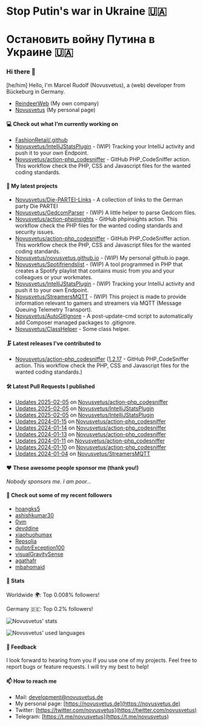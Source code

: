 # Stop Putin's war in Ukraine 🇺🇦
# Остановить войну Путина в Украине 🇺🇦

### Hi there 👋

[he/him]
Hello, I'm Marcel Rudolf (Novusvetus), a (web) developer from Bückeburg in Germany.

* [ReindeerWeb](https://reindeer-web.de) (My own company)
* [Novusvetus](https://novusvetus.de) (My personal page)

#### 💻 Check out what I'm currently working on

- [FashionRetail/.github](https://github.com/FashionRetail/.github)
- [Novusvetus/IntelliJStatsPlugin](https://github.com/Novusvetus/IntelliJStatsPlugin) - (WIP) Tracking your IntelliJ activity and push it to your own Endpoint.
- [Novusvetus/action-php_codesniffer](https://github.com/Novusvetus/action-php_codesniffer) - GitHub PHP_CodeSniffer action. This workflow check the PHP, CSS and Javascript files for the wanted coding standards.

#### 🐣 My latest projects

- [Novusvetus/Die-PARTEI-Links](https://github.com/Novusvetus/Die-PARTEI-Links) - A collection of links to the German party Die PARTEI
- [Novusvetus/GedcomParser](https://github.com/Novusvetus/GedcomParser) - (WIP) A little helper to parse Gedcom files.
- [Novusvetus/action-phpinsights](https://github.com/Novusvetus/action-phpinsights) - GitHub phpinsights action. This workflow check the PHP files for the wanted coding standards and security issues.
- [Novusvetus/action-php_codesniffer](https://github.com/Novusvetus/action-php_codesniffer) - GitHub PHP_CodeSniffer action. This workflow check the PHP, CSS and Javascript files for the wanted coding standards.
- [Novusvetus/novusvetus.github.io](https://github.com/Novusvetus/novusvetus.github.io) - (WIP) My personal github.io page.
- [Novusvetus/Spotifriendslist](https://github.com/Novusvetus/Spotifriendslist) - (WIP) A tool programmed in PHP that creates a Spotify playlist that contains music from you and your colleagues or your workmates.
- [Novusvetus/IntelliJStatsPlugin](https://github.com/Novusvetus/IntelliJStatsPlugin) - (WIP) Tracking your IntelliJ activity and push it to your own Endpoint.
- [Novusvetus/StreamersMQTT](https://github.com/Novusvetus/StreamersMQTT) - (WIP) This project is made to provide information relevant to gamers and streamers via MQTT (Message Queuing Telemetry Transport).
- [Novusvetus/AutoGitIgnore](https://github.com/Novusvetus/AutoGitIgnore) - A post-update-cmd script to automatically add Composer managed packages to .gitignore.
- [Novusvetus/ClassHelper](https://github.com/Novusvetus/ClassHelper) - Some class helper.

#### 🗜 Latest releases I've contributed to

- [Novusvetus/action-php_codesniffer](https://github.com/Novusvetus/action-php_codesniffer) ([1.2.17](https://github.com/Novusvetus/action-php_codesniffer/releases/tag/1.2.17) - GitHub PHP_CodeSniffer action. This workflow check the PHP, CSS and Javascript files for the wanted coding standards.)

#### 🛠 Latest Pull Requests I published

- [Updates 2025-02-05](https://github.com/Novusvetus/action-php_codesniffer/pull/839) on [Novusvetus/action-php_codesniffer](https://github.com/Novusvetus/action-php_codesniffer)
- [Updates 2025-02-05](https://github.com/Novusvetus/IntelliJStatsPlugin/pull/6) on [Novusvetus/IntelliJStatsPlugin](https://github.com/Novusvetus/IntelliJStatsPlugin)
- [Updates 2025-02-05](https://github.com/Novusvetus/IntelliJStatsPlugin/pull/5) on [Novusvetus/IntelliJStatsPlugin](https://github.com/Novusvetus/IntelliJStatsPlugin)
- [Updates 2024-01-15](https://github.com/Novusvetus/action-php_codesniffer/pull/779) on [Novusvetus/action-php_codesniffer](https://github.com/Novusvetus/action-php_codesniffer)
- [Updates 2024-01-14](https://github.com/Novusvetus/action-php_codesniffer/pull/777) on [Novusvetus/action-php_codesniffer](https://github.com/Novusvetus/action-php_codesniffer)
- [Updates 2024-01-13](https://github.com/Novusvetus/action-php_codesniffer/pull/776) on [Novusvetus/action-php_codesniffer](https://github.com/Novusvetus/action-php_codesniffer)
- [Updates 2024-01-11](https://github.com/Novusvetus/action-php_codesniffer/pull/775) on [Novusvetus/action-php_codesniffer](https://github.com/Novusvetus/action-php_codesniffer)
- [Updates 2024-01-10](https://github.com/Novusvetus/action-php_codesniffer/pull/772) on [Novusvetus/action-php_codesniffer](https://github.com/Novusvetus/action-php_codesniffer)
- [Updates 2024-01-04](https://github.com/Novusvetus/StreamersMQTT/pull/14) on [Novusvetus/StreamersMQTT](https://github.com/Novusvetus/StreamersMQTT)

#### ❤️ These awesome people sponsor me (thank you!)

_Nobody sponsors me. I am poor..._

#### 👯 Check out some of my recent followers

- [hoangks5](https://github.com/hoangks5)
- [ashishkumar30](https://github.com/ashishkumar30)
- [0vm](https://github.com/0vm)
- [devddine](https://github.com/devddine)
- [xiaohuohumax](https://github.com/xiaohuohumax)
- [Repsolia](https://github.com/Repsolia)
- [nullptrException100](https://github.com/nullptrException100)
- [visualGravitySense](https://github.com/visualGravitySense)
- [agathafr](https://github.com/agathafr)
- [mbahomaid](https://github.com/mbahomaid)

#### 🎢 Stats


Worldwide 🌍: Top 0.008% followers!

Germany 🇩🇪: Top 0.2% followers!


![Novusvetus' stats](https://github-readme-stats.vercel.app/api?username=novusvetus&show_icons=true&count_private=true)

![Novusvetus' used languages](https://github-readme-stats.vercel.app/api/top-langs?username=novusvetus&layout=compact)

#### 💬 Feedback
I look forward to hearing from you if you use one of my projects. Feel free to report bugs or feature requests.
I will try my best to help!

#### 📫 How to reach me

- Mail: [development@novusvetus.de](mailto:development@novusvetus.de)
- My personal page: [https://novusvetus.de](https://novusvetus.de)
- Twitter: [https://twitter.com/novusvetus](https://twitter.com/novusvetus)
- Telegram: [https://t.me/novusvetus](https://t.me/novusvetus)

